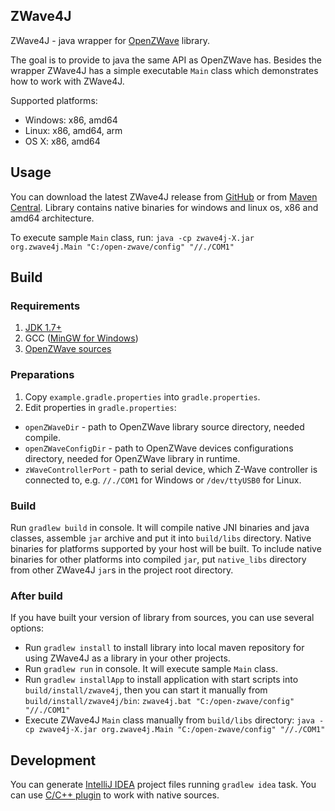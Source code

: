 ## ZWave4J
ZWave4J - java wrapper for [OpenZWave](https://code.google.com/p/open-zwave) library.

The goal is to provide to java the same API as OpenZWave has.
Besides the wrapper ZWave4J has a simple executable `Main` class which demonstrates how to work with ZWave4J.

Supported platforms:

* Windows: x86, amd64
* Linux: x86, amd64, arm
* OS X: x86, amd64

## Usage

You can download the latest ZWave4J release from [GitHub](https://github.com/zgmnkv/zwave4j/releases) or from [Maven Central](http://search.maven.org/#search%7Cga%7C1%7Ca%3A%22zwave4j%22).
Library contains native binaries for windows and linux os, x86 and amd64 architecture.

To execute sample `Main` class, run:
```java -cp zwave4j-X.jar org.zwave4j.Main "C:/open-zwave/config" "//./COM1"```

## Build

### Requirements

1. [JDK 1.7+](http://www.oracle.com/technetwork/java/javase/downloads/index.html)
2. GCC ([MinGW for Windows](http://sourceforge.net/projects/mingwbuilds/))
3. [OpenZWave sources](https://code.google.com/p/open-zwave)

### Preparations

1. Copy `example.gradle.properties` into `gradle.properties`.
2. Edit properties in `gradle.properties`:
  * `openZWaveDir` - path to OpenZWave library source directory, needed compile.
  * `openZWaveConfigDir` - path to OpenZWave devices configurations directory, needed for OpenZWave library in runtime.
  * `zWaveControllerPort` - path to serial device, which Z-Wave controller is connected to, e.g. `//./COM1` for Windows or `/dev/ttyUSB0` for Linux.

### Build

Run `gradlew build` in console. It will compile native JNI binaries and java classes, assemble `jar` archive and put it into `build/libs` directory.
Native binaries for platforms supported by your host will be built.
To include native binaries for other platforms into compiled `jar`, put `native_libs` directory from other ZWave4J `jar`s in the project root directory.

### After build

If you have built your version of library from sources, you can use several options:

* Run `gradlew install` to install library into local maven repository for using ZWave4J as a library in your other projects.
* Run `gradlew run` in console. It will execute sample `Main` class.
* Run `gradlew installApp` to install application with start scripts into `build/install/zwave4j`, then you can start it manually from `build/install/zwave4j/bin`:
  ```zwave4j.bat "C:/open-zwave/config" "//./COM1"```
* Execute ZWave4J `Main` class manually from `build/libs` directory:
  ```java -cp zwave4j-X.jar org.zwave4j.Main "C:/open-zwave/config" "//./COM1"```

## Development

You can generate [IntelliJ IDEA](http://www.jetbrains.com/idea/) project files running `gradlew idea` task.
You can use [C/C++ plugin](http://plugins.jetbrains.com/plugin/?id=1373) to work with native sources.
